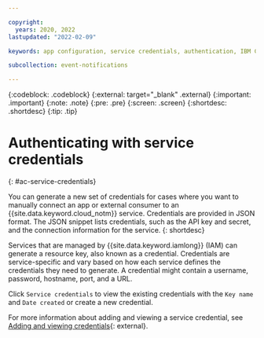 ```yaml
---

copyright:
  years: 2020, 2022
lastupdated: "2022-02-09"

keywords: app configuration, service credentials, authentication, IBM Cloud, event notifications

subcollection: event-notifications

---
```


{:codeblock: .codeblock}
{:external: target="_blank" .external}
{:important: .important}
{:note: .note}
{:pre: .pre}
{:screen: .screen}
{:shortdesc: .shortdesc}
{:tip: .tip}

# Authenticating with service credentials
{: #ac-service-credentials}

You can generate a new set of credentials for cases where you want to manually connect an app or external consumer to an {{site.data.keyword.cloud_notm}} service. Credentials are provided in JSON format. The JSON snippet lists credentials, such as the API key and secret, and the connection information for the service.
{: shortdesc}

Services that are managed by {{site.data.keyword.iamlong}} (IAM) can generate a resource key, also known as a credential. Credentials are service-specific and vary based on how each service defines the credentials they need to generate. A credential might contain a username, password, hostname, port, and a URL.

Click `Service credentials` to view the existing credentials with the `Key name` and `Date created` or create a new credential.

For more information about adding and viewing a service credential, see [Adding and viewing credentials](/docs/account?topic=account-service_credentials){: external}.

